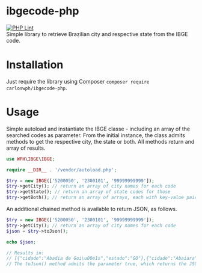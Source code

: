 # ibgecode-php<br>
[![PHP Lint](https://img.shields.io/badge/PHP%20Lint-passed-green)](https://github.com/carloswph/ibgecode-php/)<br>
Simple library to retrieve Brazilian city and respective state from the IBGE code.<br>

# Installation
Just require the library using Composer `composer require carloswph/ibgecode-php`.

# Usage
Simple autoload and instantiate the IBGE classe - including an array of the searched codes as parameter. From the initial instance, the class admits methods to get the respective city, the state or both. All methods return and array of results. 

```php
use WPH\IBGE\IBGE;

require __DIR__ . '/vendor/autoload.php';

$try = new IBGE(['5200050', '2300101', '99999999999']);
$try->getCity(); // return an array of city names for each code
$try->getState(); // return an array of state codes for those
$try->getBoth(); // return an array of arrays, each with key-value pairs for cities and state codes
```

An additional chained method is available to return JSON, as follows.

```php
$try = new IBGE(['5200050', '2300101', '99999999999']);
$try->getCity(); // return an array of city names for each code
$json = $try->toJson();

echo $json;

// Results in:
// [{"cidade":"Abadia de Goi\u00e1s","estado":"GO"},{"cidade":"Abaiara","estado":"CE"},["C\u00f3digo Inexistente."]]
// The toJson() method admits the parameter true, which returns the JSON response in pretty print format.
